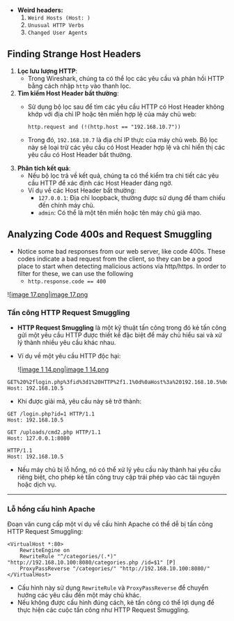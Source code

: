 - **Weird headers:**
    1. `Weird Hosts (Host: )`
    2. `Unusual HTTP Verbs`
    3. `Changed User Agents`
## **Finding Strange Host Headers**
1. **Lọc lưu lượng HTTP**:
    - Trong Wireshark, chúng ta có thể lọc các yêu cầu và phản hồi HTTP bằng cách nhập `http` vào thanh lọc.
2. **Tìm kiếm Host Header bất thường**:
    - Sử dụng bộ lọc sau để tìm các yêu cầu HTTP có Host Header không khớp với địa chỉ IP hoặc tên miền hợp lệ của máy chủ web:
        
        ```Plain
        http.request and (!(http.host == "192.168.10.7"))
        ```
        
    - Trong đó, `192.168.10.7` là địa chỉ IP thực của máy chủ web. Bộ lọc này sẽ loại trừ các yêu cầu có Host Header hợp lệ và chỉ hiển thị các yêu cầu có Host Header bất thường.
3. **Phân tích kết quả**:
    - Nếu bộ lọc trả về kết quả, chúng ta có thể kiểm tra chi tiết các yêu cầu HTTP để xác định các Host Header đáng ngờ.
    - Ví dụ về các Host Header bất thường:
        - `127.0.0.1`: Địa chỉ loopback, thường được sử dụng để tham chiếu đến chính máy chủ.
        - `admin`: Có thể là một tên miền hoặc tên máy chủ giả mạo.

## **Analyzing Code 400s and Request Smuggling**

- Notice some bad responses from our web server, like code 400s. These codes indicate a bad request from the client, so they can be a good place to start when detecting malicious actions via http/https. In order to filter for these, we can use the following
    - `http.response.code == 400`
    
![[image 17.png|image 17.png](../../Image/image%2017.png)

### **Tấn công HTTP Request Smuggling**

- **HTTP Request Smuggling** là một kỹ thuật tấn công trong đó kẻ tấn công gửi một yêu cầu HTTP được thiết kế đặc biệt để máy chủ hiểu sai và xử lý thành nhiều yêu cầu khác nhau.
- Ví dụ về một yêu cầu HTTP độc hại:

    ![[image 1 14.png|image 1 14.png](../../Image/image%201%2014.png)
    
```
GET%20%2flogin.php%3fid%3d1%20HTTP%2f1.1%0d%0aHost%3a%20192.168.10.5%0d%0a%0d%0aGET%20%2fuploads%2fcmd2.php%20HTTP%2f1.1%0d%0aHost%3a%20127.0.0.1%3a8080%0d%0a%0d%0a%20HTTP%2f1.1 Host: 192.168.10.5
```
    
- Khi được giải mã, yêu cầu này sẽ trở thành:
```Plain
GET /login.php?id=1 HTTP/1.1
Host: 192.168.10.5
        
GET /uploads/cmd2.php HTTP/1.1
Host: 127.0.0.1:8080
        
HTTP/1.1
Host: 192.168.10.5
```
        
- Nếu máy chủ bị lỗ hổng, nó có thể xử lý yêu cầu này thành hai yêu cầu riêng biệt, cho phép kẻ tấn công truy cập trái phép vào các tài nguyên hoặc dịch vụ.

---
### **Lỗ hổng cấu hình Apache**
Đoạn văn cung cấp một ví dụ về cấu hình Apache có thể dễ bị tấn công HTTP Request Smuggling:
```
<VirtualHost *:80>
    RewriteEngine on
    RewriteRule "^/categories/(.*)" "http://192.168.10.100:8080/categories.php /id=$1" [P]
    ProxyPassReverse "/categories/" "http://192.168.10.100:8080/"
</VirtualHost>
```
- Cấu hình này sử dụng `RewriteRule` và `ProxyPassReverse` để chuyển hướng các yêu cầu đến một máy chủ khác.
- Nếu không được cấu hình đúng cách, kẻ tấn công có thể lợi dụng để thực hiện các cuộc tấn công như HTTP Request Smuggling.